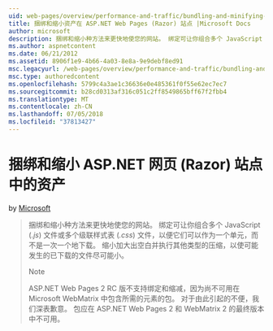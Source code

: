 ```yaml
---
uid: web-pages/overview/performance-and-traffic/bundling-and-minifying-assets-in-an-aspnet-web-pages-razor-site
title: 捆绑和缩小资产在 ASP.NET Web Pages (Razor) 站点 |Microsoft Docs
author: microsoft
description: 捆绑和缩小种方法来更快地使您的网站。 绑定可让你组合多个 JavaScript (.js) 文件或多个级联样式表 （...
ms.author: aspnetcontent
ms.date: 06/21/2012
ms.assetid: 8906f1e9-4b66-4a03-8e8a-9e9debf8ed91
msc.legacyurl: /web-pages/overview/performance-and-traffic/bundling-and-minifying-assets-in-an-aspnet-web-pages-razor-site
msc.type: authoredcontent
ms.openlocfilehash: 5799c4a3ae1c36636e0e485361f0f55e62ec7ec7
ms.sourcegitcommit: b28cd0313af316c051c2ff8549865bff67f2fbb4
ms.translationtype: MT
ms.contentlocale: zh-CN
ms.lasthandoff: 07/05/2018
ms.locfileid: "37813427"
---
```

<a name="bundling-and-minifying-assets-in-an-aspnet-web-pages-razor-site"></a>捆绑和缩小 ASP.NET 网页 (Razor) 站点中的资产
====================
by [Microsoft](https://github.com/microsoft)

> 捆绑和缩小种方法来更快地使您的网站。 绑定可让你组合多个 JavaScript (*.js*) 文件或多个级联样式表 (*.css*) 文件，以便它们可以作为一个单元，而不是一次一个地下载。 缩小加大出空白并执行其他类型的压缩，以使可能发生的已下载的文件尽可能小。
> 
> > [!NOTE]
> > ASP.NET Web Pages 2 RC 版不支持绑定和缩减，因为尚不可用在 Microsoft WebMatrix 中包含所需的元素的包。 对于由此引起的不便，我们深表歉意。 包应在 ASP.NET Web Pages 2 和 WebMatrix 2 的最终版本中不可用。
